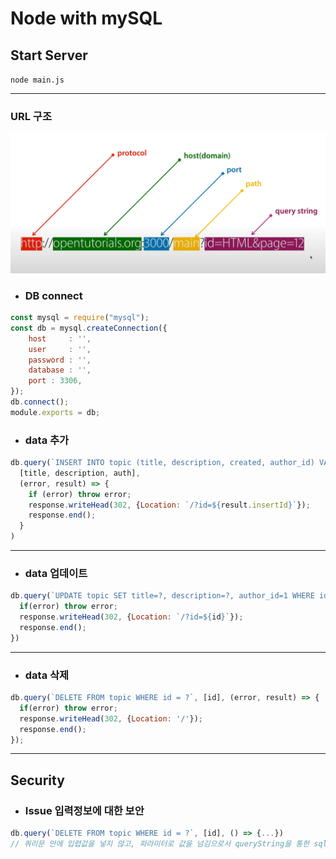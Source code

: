 # Node with mySQL


## Start Server 
`node main.js`
***
### URL 구조 </br>
![img.png](img.png)

+ ### DB connect
```javascript
const mysql = require("mysql");
const db = mysql.createConnection({
    host     : '',
    user     : '',
    password : '',
    database : '',
    port : 3306,
});
db.connect();
module.exports = db;
```

+ ### data 추가 
```javascript
db.query(`INSERT INTO topic (title, description, created, author_id) VALUES (?, ?, Now(), ?)`,
  [title, description, auth],
  (error, result) => {
    if (error) throw error;
    response.writeHead(302, {Location: `/?id=${result.insertId}`});
    response.end();
  }
)
```
***
+ ### data 업데이트
```javascript
db.query(`UPDATE topic SET title=?, description=?, author_id=1 WHERE id=?`, [title, description, id], (error, result)=>{
  if(error) throw error;
  response.writeHead(302, {Location: `/?id=${id}`});
  response.end();
})
```
***
+ ### data 삭제 
```javascript
db.query(`DELETE FROM topic WHERE id = ?`, [id], (error, result) => {
  if(error) throw error;
  response.writeHead(302, {Location: '/'});
  response.end();
});
```
***
## Security
- ### Issue 입력정보에 대한 보안</br>

```javascript
db.query(`DELETE FROM topic WHERE id = ?`, [id], () => {...})
// 쿼리문 안에 입렵값을 넣지 않고, 파라미터로 값을 넘김으로서 queryString을 통한 sql-injection 보안
```
